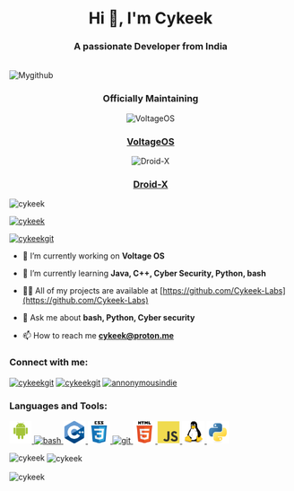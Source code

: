 <h1 align="center">Hi 👋, I'm Cykeek</h1>
<h3 align="center">A passionate Developer from India</h3>
<br>
<img src="https://user-images.githubusercontent.com/70019075/223638954-9b33d59a-7cb5-4df6-81a3-df74cfd8a0c3.png" alt="Mygithub"/>
<br>
<h3 align="center">Officially Maintaining</h3>
<p align="center"><img src="https://avatars.githubusercontent.com/u/81792437?s=200&v=4" alt="VoltageOS" height="150" width="150"/>
<h3 align="center"><a href="https://github.com/VoltageOS">VoltageOS</a></h3>
<p align="center"><img src="https://avatars.githubusercontent.com/u/119561997?s=200&v=4" alt="Droid-X" height="110" width="110"/>
<h3 align="center"><a href="https://github.com/DroidX-UI">Droid-X</a></h3>
<p align="left"> <img src="https://komarev.com/ghpvc/?username=cykeek&label=Profile%20views&color=0e75b6&style=flat" alt="cykeek" /> </p>

<p align="left"> <a href="https://github.com/ryo-ma/github-profile-trophy"><img src="https://github-profile-trophy.vercel.app/?username=cykeek" alt="cykeek" /></a> </p>

<p align="left"> <a href="https://twitter.com/cykeekgit" target="blank"><img src="https://img.shields.io/twitter/follow/cykeekgit?logo=twitter&style=for-the-badge" alt="cykeekgit" /></a> </p>

- 🔭 I’m currently working on **Voltage OS**

- 🌱 I’m currently learning **Java, C++, Cyber Security, Python, bash**

- 👨‍💻 All of my projects are available at [https://github.com/Cykeek-Labs](https://github.com/Cykeek-Labs)

- 💬 Ask me about **bash, Python, Cyber security**

- 📫 How to reach me **cykeek@proton.me**

<h3 align="left">Connect with me:</h3>
<p align="left">
<a href="https://twitter.com/cykeekgit" target="blank"><img align="center" src="https://raw.githubusercontent.com/rahuldkjain/github-profile-readme-generator/master/src/images/icons/Social/twitter.svg" alt="cykeekgit" height="30" width="40" /></a>
<a href="https://instagram.com/cykeekgit" target="blank"><img align="center" src="https://raw.githubusercontent.com/rahuldkjain/github-profile-readme-generator/master/src/images/icons/Social/instagram.svg" alt="cykeekgit" height="30" width="40" /></a>
<a href="https://www.hackerrank.com/annonymousindie" target="blank"><img align="center" src="https://raw.githubusercontent.com/rahuldkjain/github-profile-readme-generator/master/src/images/icons/Social/hackerrank.svg" alt="annonymousindie" height="30" width="40" /></a>
</p>

<h3 align="left">Languages and Tools:</h3>
<p align="left"> <a href="https://developer.android.com" target="_blank" rel="noreferrer"> <img src="https://raw.githubusercontent.com/devicons/devicon/master/icons/android/android-original-wordmark.svg" alt="android" width="40" height="40"/> </a> <a href="https://www.gnu.org/software/bash/" target="_blank" rel="noreferrer"> <img src="https://www.vectorlogo.zone/logos/gnu_bash/gnu_bash-icon.svg" alt="bash" width="40" height="40"/> </a> <a href="https://www.w3schools.com/cpp/" target="_blank" rel="noreferrer"> <img src="https://raw.githubusercontent.com/devicons/devicon/master/icons/cplusplus/cplusplus-original.svg" alt="cplusplus" width="40" height="40"/> </a> <a href="https://www.w3schools.com/css/" target="_blank" rel="noreferrer"> <img src="https://raw.githubusercontent.com/devicons/devicon/master/icons/css3/css3-original-wordmark.svg" alt="css3" width="40" height="40"/> </a> <a href="https://git-scm.com/" target="_blank" rel="noreferrer"> <img src="https://www.vectorlogo.zone/logos/git-scm/git-scm-icon.svg" alt="git" width="40" height="40"/> </a> <a href="https://www.w3.org/html/" target="_blank" rel="noreferrer"> <img src="https://raw.githubusercontent.com/devicons/devicon/master/icons/html5/html5-original-wordmark.svg" alt="html5" width="40" height="40"/> </a> <a href="https://developer.mozilla.org/en-US/docs/Web/JavaScript" target="_blank" rel="noreferrer"> <img src="https://raw.githubusercontent.com/devicons/devicon/master/icons/javascript/javascript-original.svg" alt="javascript" width="40" height="40"/> </a> <a href="https://www.linux.org/" target="_blank" rel="noreferrer"> <img src="https://raw.githubusercontent.com/devicons/devicon/master/icons/linux/linux-original.svg" alt="linux" width="40" height="40"/> </a> <a href="https://www.python.org" target="_blank" rel="noreferrer"> <img src="https://raw.githubusercontent.com/devicons/devicon/master/icons/python/python-original.svg" alt="python" width="40" height="40"/> </a> </p>

<p><img align="left" src="https://github-readme-stats.vercel.app/api/top-langs?username=cykeek&show_icons=true&theme=merko&locale=en&layout=compact" alt="cykeek" /></p>

<p>&nbsp;<img align="center" src="https://github-readme-stats.vercel.app/api?username=cykeek&show_icons=true&locale=en" alt="cykeek" /></p>

<p><img align="center" src="https://github-readme-streak-stats.herokuapp.com/?user=cykeek&" alt="cykeek" /></p>
